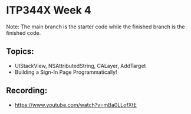 # ITP344X Week 4
Note: The main branch is the starter code while the finished branch is the finished code.
## Topics:
- UIStackView, NSAttributedString, CALayer, AddTarget
- Building a Sign-In Page Programmatically!
## Recording:
- https://www.youtube.com/watch?v=mBa0LLofXtE

